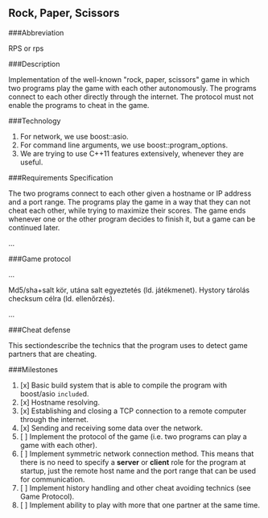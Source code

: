 Rock, Paper, Scissors
---------------------

###Abbreviation

RPS or rps

###Description

Implementation of the well-known "rock, paper, scissors" game in which two programs play the game with each other autonomously. The programs connect to each other directly through the internet. The protocol must not enable the programs to cheat in the game.

###Technology

1. For network, we use boost::asio.
2. For command line arguments, we use boost::program_options.
3. We are trying to use C++11 features extensively, whenever they are useful.

###Requirements Specification

The two programs connect to each other given a hostname or IP address and a port range. The programs play the game in a way that they can not cheat each other, while trying to maximize their scores. The game ends whenever one or the other program decides to finish it, but a game can be continued later.

...

###Game protocol

...

Md5/sha+salt kör, utána salt egyeztetés (ld. játékmenet).
Hystory tárolás checksum célra (ld. ellenőrzés).

...

###Cheat defense

This sectiondescribe the technics that the program uses to detect game partners that are cheating.

###Milestones

1. [x] Basic build system that is able to compile the program with boost/asio `include`d.
2. [x] Hostname resolving.
3. [x] Establishing and closing a TCP connection to a remote computer through the internet.
4. [x] Sending and receiving some data over the network.
5. [ ] Implement the protocol of the game (i.e. two programs can play a game with each other).
6. [ ] Implement symmetric network connection method. This means that there is no need to specify a **server** or **client** role for the program at startup, just the remote host name and the port range that can be used for communication.
7. [ ] Implement history handling and other cheat avoiding technics (see Game Protocol).
8. [ ] Implement ability to play with more that one partner at the same time.

